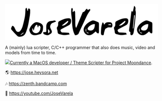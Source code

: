 ![logo](icon.png)

A (mainly) lua scripter, C/C++ programmer that also does music, video and models from time to time.

![](https://jose.heysora.net/SMArchive/Builds/VersionIcon/OUTFOX.png)[Currently a MacOS developer / Theme Scripter for Project Moondance](https://projectmoon.dance).

🌎 https://jose.heysora.net

🎶 https://zenth.bandcamp.com

📼 https://youtube.com/JoseVarela

